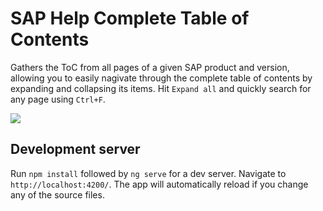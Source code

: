 # SAP Help Complete Table of Contents

Gathers the ToC from all pages of a given SAP product and version, allowing you to easily nagivate through the complete table of contents by expanding and collapsing its items. Hit `Expand all` and quickly search for any page using `Ctrl+F`.

![](https://user-images.githubusercontent.com/9336586/61579180-493e7a80-aad8-11e9-8266-542eb7bd490e.png)

## Development server
Run `npm install` followed by `ng serve` for a dev server. Navigate to `http://localhost:4200/`. The app will automatically reload if you change any of the source files.
